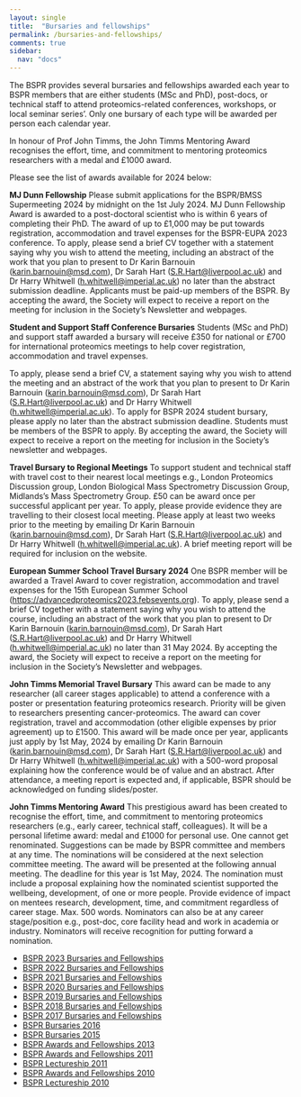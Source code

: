 ```yaml
---
layout: single
title:  "Bursaries and fellowships"
permalink: /bursaries-and-fellowships/
comments: true
sidebar:
  nav: "docs"
---
```



<!-- Several bursaries and fellowships are awarded each year to BSPR members that are either students (MSc and Ph.D.), post-docs, or technical staff to attend proteomics-related conferences or workshops. During the COVID-19 pandemic, most face-to-face conferences have been canceled and several of them have moved them on-line. The BSPR has therefore decided to offer bursaries (up to £250) for students, technical staff, and post-docs to attend virtual proteomics-related conferences and workshops that have a registration fee. Only one bursary will be awarded per person each calendar year. -->

<!-- To apply, please send a brief CV, a statement saying why you wish to attend the meeting, and an abstract of the work that you plan to present (if applicable) to Karin Barnouin (karin.barnouin@ucb.com). Only members of the BSPR can apply. By accepting the award, the Society will expect to receive a report on the meeting for inclusion in the Society’s newsletter and webpages. -->

The BSPR provides several bursaries and fellowships awarded each year to BSPR members that are either students (MSc and PhD), post-docs, or technical staff to attend proteomics-related conferences, workshops, or local seminar series’. Only one bursary of each type will be awarded per person each calendar year.

In honour of Prof John Timms, the John Timms Mentoring Award recognises the effort, time, and commitment to mentoring proteomics researchers with a medal and £1000 award.

Please see the list of awards available for 2024 below:


**MJ Dunn Fellowship**
Please submit applications for the BSPR/BMSS Supermeeting 2024 by midnight on the 1st July 2024.
MJ Dunn Fellowship Award is awarded to a post-doctoral scientist who is within 6 years of completing their PhD. The award of up to £1,000 may be put towards registration, accommodation and travel expenses for the BSPR-EUPA 2023 conference. To apply, please send a brief CV together with a statement saying why you wish to attend the meeting, including an abstract of the work that you plan to present to Dr Karin Barnouin (karin.barnouin@msd.com), Dr Sarah Hart (S.R.Hart@liverpool.ac.uk) and Dr Harry Whitwell (h.whitwell@imperial.ac.uk) no later than the abstract submission deadline. Applicants must be paid-up members of the BSPR. By accepting the award, the Society will expect to receive a report on the meeting for inclusion in the Society’s Newsletter and webpages.

**Student and Support Staff Conference Bursaries**
Students (MSc and PhD) and support staff awarded a bursary will receive £350 for national or £700 for international proteomics meetings to help cover registration, accommodation and travel expenses. 

To apply, please send a brief CV, a statement saying why you wish to attend the meeting and an abstract of the work that you plan to present to Dr Karin Barnouin (karin.barnouin@msd.com), Dr Sarah Hart (S.R.Hart@liverpool.ac.uk) and Dr Harry Whitwell (h.whitwell@imperial.ac.uk). To apply for BSPR 2024 student bursary, please apply no later than the abstract submission deadline. Students must be members of the BSPR to apply. By accepting the award, the Society will expect to receive a report on the meeting for inclusion in the Society’s newsletter and webpages.

**Travel Bursary to Regional Meetings**
To support student and technical staff with travel cost to their nearest local meetings e.g., London Proteomics Discussion group, London Biological Mass Spectrometry Discussion Group, Midlands’s Mass Spectrometry Group. £50 can be award once per successful applicant per year. To apply, please provide evidence they are travelling to their closest local meeting. Please apply at least two weeks prior to the meeting by emailing Dr Karin Barnouin (karin.barnouin@msd.com), Dr Sarah Hart (S.R.Hart@liverpool.ac.uk) and Dr Harry Whitwell (h.whitwell@imperial.ac.uk). A brief meeting report will be required for inclusion on the website.

**European Summer School Travel Bursary 2024**
One BSPR member will be awarded a Travel Award to cover registration, accommodation and travel expenses for the 15th European Summer School (https://advancedproteomics2023.febsevents.org). To apply, please send a brief CV together with a statement saying why you wish to attend the course, including an abstract of the work that you plan to present to Dr Karin Barnouin (karin.barnouin@msd.com), Dr Sarah Hart (S.R.Hart@liverpool.ac.uk) and Dr Harry Whitwell (h.whitwell@imperial.ac.uk) no later than 31 May 2024. By accepting the award, the Society will expect to receive a report on the meeting for inclusion in the Society’s Newsletter and webpages.

**John Timms Memorial Travel Bursary**
This award can be made to any researcher (all career stages applicable) to attend a conference with a poster or presentation featuring proteomics research. Priority will be given to researchers presenting cancer-proteomics. The award can cover registration, travel and accommodation (other eligible expenses by prior agreement) up to £1500. This award will be made once per year, applicants just apply by 1st May, 2024 by emailing Dr Karin Barnouin (karin.barnouin@msd.com), Dr Sarah Hart (S.R.Hart@liverpool.ac.uk) and Dr Harry Whitwell (h.whitwell@imperial.ac.uk) with a 500-word proposal explaining how the conference would be of value and an abstract. After attendance, a meeting report is expected and, if applicable, BSPR should be acknowledged on funding slides/poster.

**John Timms Mentoring Award**
This prestigious award has been created to recognise the effort, time, and commitment to mentoring proteomics researchers (e.g., early career, technical staff, colleagues). It will be a personal lifetime award: medal and £1000 for personal use. One cannot get renominated. Suggestions can be made by BSPR committee and members at any time. The nominations will be considered at the next selection committee meeting. The award will be presented at the following annual meeting. The deadline for this year is 1st May, 2024. The nomination must include a proposal explaining how the nominated scientist supported the wellbeing, development, of one or more people. Provide evidence of impact on mentees research, development, time, and commitment regardless of career stage. Max. 500 words. Nominators can also be at any career stage/position e.g., post-doc, core facility head and work in academia or industry. Nominators will receive recognition for putting forward a nomination.



- [BSPR 2023 Bursaries and Fellowships]({{site.baseurl}}/bspr-2023-bursaries-and-fellowships)
- [BSPR 2022 Bursaries and Fellowships]({{site.baseurl}}/bspr-2022-bursaries-and-fellowships)
- [BSPR 2021 Bursaries and Fellowships]({{site.baseurl}}/bspr-2021-bursaries-and-fellowships)
- [BSPR 2020 Bursaries and Fellowships]({{site.baseurl}}/bspr-2020-bursaries-and-fellowships)
- [BSPR 2019 Bursaries and Fellowships]({{site.baseurl}}/bspr-2019-bursaries-and-fellowships)
- [BSPR 2018 Bursaries and Fellowships]({{site.baseurl}}/bspr-2018-bursaries-and-fellowships)
- [BSPR 2017 Bursaries and Fellowships]({{site.baseurl}}/bspr-2017-bursaries-and-fellowships)
- [BSPR Bursaries 2016]({{site.baseurl}}/bspr-bursaries-2016)
- [BSPR Bursaries 2015]({{site.baseurl}}/bspr-bursaries-2015)
- [BSPR Awards and Fellowships 2013]({{site.baseurl}}/sbspr-awards-and-fellowships-2013 )
- [BSPR Awards and Fellowships 2011]({{site.baseurl}}//bspr-awards-and-fellowships-2011 )
- [BSPR Lectureship 2011]({{site.baseurl}}/bspr-lectureship-2011 )
- [BSPR Awards and Fellowships 2010]({{site.baseurl}}/bspr-awards-and-fellowships-2010 )
- [BSPR Lectureship 2010]({{site.baseurl}}/bspr-lectureship-2010 )
